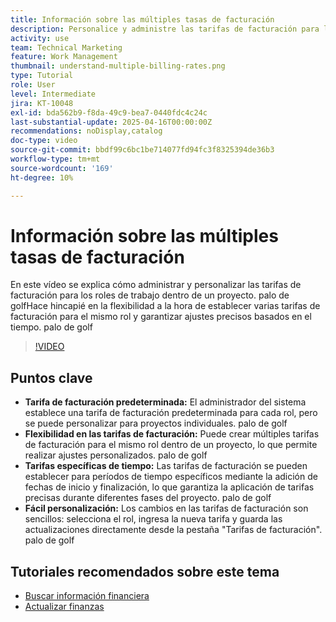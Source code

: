 ```yaml
---
title: Información sobre las múltiples tasas de facturación
description: Personalice y administre las tarifas de facturación para los roles al nivel de proyecto.
activity: use
team: Technical Marketing
feature: Work Management
thumbnail: understand-multiple-billing-rates.png
type: Tutorial
role: User
level: Intermediate
jira: KT-10048
exl-id: bda562b9-f8da-49c9-bea7-0440fdc4c24c
last-substantial-update: 2025-04-16T00:00:00Z
recommendations: noDisplay,catalog
doc-type: video
source-git-commit: bbdf99c6bc1be714077fd94fc3f8325394de36b3
workflow-type: tm+mt
source-wordcount: '169'
ht-degree: 10%

---
```



# Información sobre las múltiples tasas de facturación

En este vídeo se explica cómo administrar y personalizar las tarifas de facturación para los roles de trabajo dentro de un proyecto. palo de golfHace hincapié en la flexibilidad a la hora de establecer varias tarifas de facturación para el mismo rol y garantizar ajustes precisos basados en el tiempo. palo de golf


>[!VIDEO](https://video.tv.adobe.com/v/3457652/?quality=12&learn=on&enablevpops=1)

## Puntos clave


* **Tarifa de facturación predeterminada:** El administrador del sistema establece una tarifa de facturación predeterminada para cada rol, pero se puede personalizar para proyectos individuales. palo de golf
* **Flexibilidad en las tarifas de facturación:** Puede crear múltiples tarifas de facturación para el mismo rol dentro de un proyecto, lo que permite realizar ajustes personalizados. palo de golf
* **Tarifas específicas de tiempo:** Las tarifas de facturación se pueden establecer para períodos de tiempo específicos mediante la adición de fechas de inicio y finalización, lo que garantiza la aplicación de tarifas precisas durante diferentes fases del proyecto. palo de golf
* **Fácil personalización:** Los cambios en las tarifas de facturación son sencillos: selecciona el rol, ingresa la nueva tarifa y guarda las actualizaciones directamente desde la pestaña &quot;Tarifas de facturación&quot;. palo de golf

## Tutoriales recomendados sobre este tema

* [Buscar información financiera](/help/manage-work/project-finances/find-financial-information.md)
* [Actualizar finanzas](/help/manage-work/project-finances/update-and-review-finances.md)
  <!--* [Understand multiple billing rates](/help/manage-work/project-finances/multiple-billing-rates.md)-->

